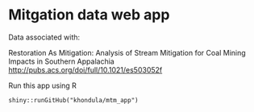 # Mitgation data web app

Data associated with:

Restoration As Mitigation: Analysis of Stream Mitigation for Coal Mining Impacts in Southern Appalachia
http://pubs.acs.org/doi/full/10.1021/es503052f

Run this app using R
```
shiny::runGitHub("khondula/mtm_app")
```
